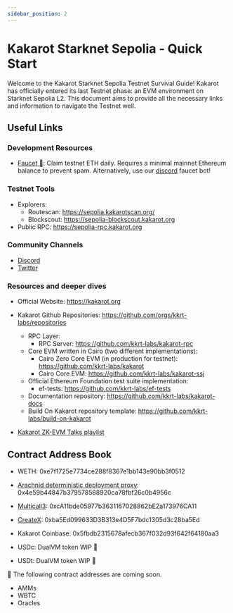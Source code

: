 ```yaml
---
sidebar_position: 2
---
```


# Kakarot Starknet Sepolia - Quick Start

Welcome to the Kakarot Starknet Sepolia Testnet Survival Guide! Kakarot has
officially entered its last Testnet phase: an EVM environment on Starknet
Sepolia L2. This document aims to provide all the necessary links and
information to navigate the Testnet well.

## Useful Links

### Development Resources

- [Faucet 🚰](https://sepolia-faucet.kakarot.org): Claim testnet ETH daily.
  Requires a minimal mainnet Ethereum balance to prevent spam. Alternatively,
  use our [discord](https://discord.gg/kakarotzkevm) faucet bot!

### Testnet Tools

- Explorers:
  - Routescan: https://sepolia.kakarotscan.org/
  - Blockscout: https://sepolia-blockscout.kakarot.org
- Public RPC: https://sepolia-rpc.kakarot.org

### Community Channels

- [Discord](https://discord.gg/kakarotzkevm)
- [Twitter](https://twitter.com/kakarotzkevm)

### Resources and deeper dives

- Official Website: https://kakarot.org
- Kakarot Github Repositories: https://github.com/orgs/kkrt-labs/repositories

  - RPC Layer:
    - RPC Server: https://github.com/kkrt-labs/kakarot-rpc
  - Core EVM written in Cairo (two different implementations):
    - Cairo Zero Core EVM (in production for testnet):
      https://github.com/kkrt-labs/kakarot
    - Cairo Core EVM: https://github.com/kkrt-labs/kakarot-ssj
  - Official Ethereum Foundation test suite implementation:
    - ef-tests: https://github.com/kkrt-labs/ef-tests
  - Documentation repository: https://github.com/kkrt-labs/kakarot-docs
  - Build On Kakarot repository template:
    https://github.com/kkrt-labs/build-on-kakarot

- [Kakarot ZK-EVM Talks playlist](https://www.youtube.com/watch?v=5BndqgugKOU&list=PLF3T1714MyKDwjjA8oHizXAdLNx62ka5U)

## Contract Address Book

- WETH: 0xe7f1725e7734ce288f8367e1bb143e90bb3f0512
- [Arachnid deterministic deployment proxy](https://github.com/Arachnid/deterministic-deployment-proxy):
  0x4e59b44847b379578588920ca78fbf26c0b4956c
- [Multicall3](https://github.com/mds1/multicall):
  0xcA11bde05977b3631167028862bE2a173976CA11
- [CreateX](https://github.com/pcaversaccio/createx):
  0xba5Ed099633D3B313e4D5F7bdc1305d3c28ba5Ed

- Kakarot Coinbase: 0x5fbdb2315678afecb367f032d93f642f64180aa3

- USDc: DualVM token WIP 🚧
- USDt: DualVM token WIP 🚧

🚧 The following contract addresses are coming soon.

- AMMs
- WBTC
- Oracles
